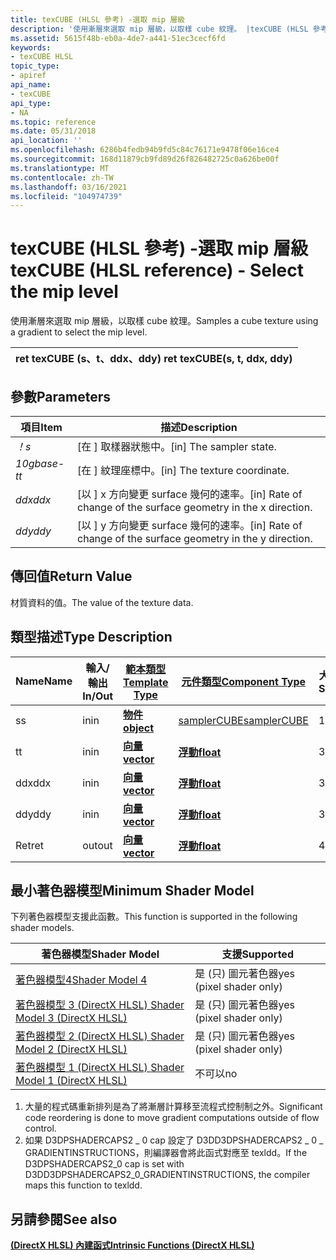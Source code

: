 ```yaml
---
title: texCUBE (HLSL 參考) -選取 mip 層級
description: '使用漸層來選取 mip 層級，以取樣 cube 紋理。 |texCUBE (HLSL 參考) '
ms.assetid: 5615f48b-eb0a-4de7-a441-51ec3cecf6fd
keywords:
- texCUBE HLSL
topic_type:
- apiref
api_name:
- texCUBE
api_type:
- NA
ms.topic: reference
ms.date: 05/31/2018
api_location: ''
ms.openlocfilehash: 6286b4fedb94b9fd5c84c76171e9478f06e16ce4
ms.sourcegitcommit: 168d11879cb9fd89d26f826482725c0a626be00f
ms.translationtype: MT
ms.contentlocale: zh-TW
ms.lasthandoff: 03/16/2021
ms.locfileid: "104974739"
---
```

# <a name="texcube-hlsl-reference---select-the-mip-level"></a><span data-ttu-id="5d7d3-105">texCUBE (HLSL 參考) -選取 mip 層級</span><span class="sxs-lookup"><span data-stu-id="5d7d3-105">texCUBE (HLSL reference) - Select the mip level</span></span>

<span data-ttu-id="5d7d3-106">使用漸層來選取 mip 層級，以取樣 cube 紋理。</span><span class="sxs-lookup"><span data-stu-id="5d7d3-106">Samples a cube texture using a gradient to select the mip level.</span></span>



| <span data-ttu-id="5d7d3-107">ret texCUBE (s、t、ddx、ddy) </span><span class="sxs-lookup"><span data-stu-id="5d7d3-107">ret texCUBE(s, t, ddx, ddy)</span></span> |
|-----------------------------|



 

## <a name="parameters"></a><span data-ttu-id="5d7d3-108">參數</span><span class="sxs-lookup"><span data-stu-id="5d7d3-108">Parameters</span></span>



| <span data-ttu-id="5d7d3-109">項目</span><span class="sxs-lookup"><span data-stu-id="5d7d3-109">Item</span></span>                                                         | <span data-ttu-id="5d7d3-110">描述</span><span class="sxs-lookup"><span data-stu-id="5d7d3-110">Description</span></span>                                                                  |
|--------------------------------------------------------------|------------------------------------------------------------------------------|
| <span data-ttu-id="5d7d3-111"><span id="s"></span><span id="S"></span>*！*</span><span class="sxs-lookup"><span data-stu-id="5d7d3-111"><span id="s"></span><span id="S"></span>*s*</span></span><br/>       | <span data-ttu-id="5d7d3-112">\[在 \] 取樣器狀態中。</span><span class="sxs-lookup"><span data-stu-id="5d7d3-112">\[in\] The sampler state.</span></span><br/>                                         |
| <span data-ttu-id="5d7d3-113"><span id="t"></span><span id="T"></span>*10gbase-t*</span><span class="sxs-lookup"><span data-stu-id="5d7d3-113"><span id="t"></span><span id="T"></span>*t*</span></span><br/>       | <span data-ttu-id="5d7d3-114">\[在 \] 紋理座標中。</span><span class="sxs-lookup"><span data-stu-id="5d7d3-114">\[in\] The texture coordinate.</span></span><br/>                                    |
| <span data-ttu-id="5d7d3-115"><span id="ddx"></span><span id="DDX"></span>*ddx*</span><span class="sxs-lookup"><span data-stu-id="5d7d3-115"><span id="ddx"></span><span id="DDX"></span>*ddx*</span></span><br/> | <span data-ttu-id="5d7d3-116">\[以 \] x 方向變更 surface 幾何的速率。</span><span class="sxs-lookup"><span data-stu-id="5d7d3-116">\[in\] Rate of change of the surface geometry in the x direction.</span></span><br/> |
| <span data-ttu-id="5d7d3-117"><span id="ddy"></span><span id="DDY"></span>*ddy*</span><span class="sxs-lookup"><span data-stu-id="5d7d3-117"><span id="ddy"></span><span id="DDY"></span>*ddy*</span></span><br/> | <span data-ttu-id="5d7d3-118">\[以 \] y 方向變更 surface 幾何的速率。</span><span class="sxs-lookup"><span data-stu-id="5d7d3-118">\[in\] Rate of change of the surface geometry in the y direction.</span></span><br/> |



 

## <a name="return-value"></a><span data-ttu-id="5d7d3-119">傳回值</span><span class="sxs-lookup"><span data-stu-id="5d7d3-119">Return Value</span></span>

<span data-ttu-id="5d7d3-120">材質資料的值。</span><span class="sxs-lookup"><span data-stu-id="5d7d3-120">The value of the texture data.</span></span>

## <a name="type-description"></a><span data-ttu-id="5d7d3-121">類型描述</span><span class="sxs-lookup"><span data-stu-id="5d7d3-121">Type Description</span></span>



| <span data-ttu-id="5d7d3-122">Name</span><span class="sxs-lookup"><span data-stu-id="5d7d3-122">Name</span></span> | <span data-ttu-id="5d7d3-123">輸入/輸出</span><span class="sxs-lookup"><span data-stu-id="5d7d3-123">In/Out</span></span> | [<span data-ttu-id="5d7d3-124">**範本類型**</span><span class="sxs-lookup"><span data-stu-id="5d7d3-124">**Template Type**</span></span>](dx-graphics-hlsl-intrinsic-functions.md)                       | [<span data-ttu-id="5d7d3-125">**元件類型**</span><span class="sxs-lookup"><span data-stu-id="5d7d3-125">**Component Type**</span></span>](dx-graphics-hlsl-intrinsic-functions.md) | <span data-ttu-id="5d7d3-126">大小</span><span class="sxs-lookup"><span data-stu-id="5d7d3-126">Size</span></span> |
|------|--------|-------------------------------------------------------------------------------------|----------------------------------------------------------------|------|
| <span data-ttu-id="5d7d3-127">s</span><span class="sxs-lookup"><span data-stu-id="5d7d3-127">s</span></span>    | <span data-ttu-id="5d7d3-128">in</span><span class="sxs-lookup"><span data-stu-id="5d7d3-128">in</span></span>     | [<span data-ttu-id="5d7d3-129">**物件**</span><span class="sxs-lookup"><span data-stu-id="5d7d3-129">**object**</span></span>](dx-graphics-hlsl-intrinsic-functions.md) | [<span data-ttu-id="5d7d3-130">samplerCUBE</span><span class="sxs-lookup"><span data-stu-id="5d7d3-130">samplerCUBE</span></span>](dx-graphics-hlsl-sampler.md)                    | <span data-ttu-id="5d7d3-131">1</span><span class="sxs-lookup"><span data-stu-id="5d7d3-131">1</span></span>    |
| <span data-ttu-id="5d7d3-132">t</span><span class="sxs-lookup"><span data-stu-id="5d7d3-132">t</span></span>    | <span data-ttu-id="5d7d3-133">in</span><span class="sxs-lookup"><span data-stu-id="5d7d3-133">in</span></span>     | [<span data-ttu-id="5d7d3-134">**向量**</span><span class="sxs-lookup"><span data-stu-id="5d7d3-134">**vector**</span></span>](dx-graphics-hlsl-intrinsic-functions.md) | [<span data-ttu-id="5d7d3-135">**浮動**</span><span class="sxs-lookup"><span data-stu-id="5d7d3-135">**float**</span></span>](/windows/desktop/WinProg/windows-data-types)                        | <span data-ttu-id="5d7d3-136">3</span><span class="sxs-lookup"><span data-stu-id="5d7d3-136">3</span></span>    |
| <span data-ttu-id="5d7d3-137">ddx</span><span class="sxs-lookup"><span data-stu-id="5d7d3-137">ddx</span></span>  | <span data-ttu-id="5d7d3-138">in</span><span class="sxs-lookup"><span data-stu-id="5d7d3-138">in</span></span>     | [<span data-ttu-id="5d7d3-139">**向量**</span><span class="sxs-lookup"><span data-stu-id="5d7d3-139">**vector**</span></span>](dx-graphics-hlsl-intrinsic-functions.md) | [<span data-ttu-id="5d7d3-140">**浮動**</span><span class="sxs-lookup"><span data-stu-id="5d7d3-140">**float**</span></span>](/windows/desktop/WinProg/windows-data-types)                        | <span data-ttu-id="5d7d3-141">3</span><span class="sxs-lookup"><span data-stu-id="5d7d3-141">3</span></span>    |
| <span data-ttu-id="5d7d3-142">ddy</span><span class="sxs-lookup"><span data-stu-id="5d7d3-142">ddy</span></span>  | <span data-ttu-id="5d7d3-143">in</span><span class="sxs-lookup"><span data-stu-id="5d7d3-143">in</span></span>     | [<span data-ttu-id="5d7d3-144">**向量**</span><span class="sxs-lookup"><span data-stu-id="5d7d3-144">**vector**</span></span>](dx-graphics-hlsl-intrinsic-functions.md) | [<span data-ttu-id="5d7d3-145">**浮動**</span><span class="sxs-lookup"><span data-stu-id="5d7d3-145">**float**</span></span>](/windows/desktop/WinProg/windows-data-types)                        | <span data-ttu-id="5d7d3-146">3</span><span class="sxs-lookup"><span data-stu-id="5d7d3-146">3</span></span>    |
| <span data-ttu-id="5d7d3-147">Ret</span><span class="sxs-lookup"><span data-stu-id="5d7d3-147">ret</span></span>  | <span data-ttu-id="5d7d3-148">out</span><span class="sxs-lookup"><span data-stu-id="5d7d3-148">out</span></span>    | [<span data-ttu-id="5d7d3-149">**向量**</span><span class="sxs-lookup"><span data-stu-id="5d7d3-149">**vector**</span></span>](dx-graphics-hlsl-intrinsic-functions.md) | [<span data-ttu-id="5d7d3-150">**浮動**</span><span class="sxs-lookup"><span data-stu-id="5d7d3-150">**float**</span></span>](/windows/desktop/WinProg/windows-data-types)                        | <span data-ttu-id="5d7d3-151">4</span><span class="sxs-lookup"><span data-stu-id="5d7d3-151">4</span></span>    |



 

## <a name="minimum-shader-model"></a><span data-ttu-id="5d7d3-152">最小著色器模型</span><span class="sxs-lookup"><span data-stu-id="5d7d3-152">Minimum Shader Model</span></span>

<span data-ttu-id="5d7d3-153">下列著色器模型支援此函數。</span><span class="sxs-lookup"><span data-stu-id="5d7d3-153">This function is supported in the following shader models.</span></span>



| <span data-ttu-id="5d7d3-154">著色器模型</span><span class="sxs-lookup"><span data-stu-id="5d7d3-154">Shader Model</span></span>                                              | <span data-ttu-id="5d7d3-155">支援</span><span class="sxs-lookup"><span data-stu-id="5d7d3-155">Supported</span></span>                |
|-----------------------------------------------------------|--------------------------|
| [<span data-ttu-id="5d7d3-156">著色器模型4</span><span class="sxs-lookup"><span data-stu-id="5d7d3-156">Shader Model 4</span></span>](dx-graphics-hlsl-sm4.md)                | <span data-ttu-id="5d7d3-157">是 (只) 圖元著色器</span><span class="sxs-lookup"><span data-stu-id="5d7d3-157">yes (pixel shader only)</span></span>  |
| [<span data-ttu-id="5d7d3-158">著色器模型 3 (DirectX HLSL) </span><span class="sxs-lookup"><span data-stu-id="5d7d3-158">Shader Model 3 (DirectX HLSL)</span></span>](dx-graphics-hlsl-sm3.md) | <span data-ttu-id="5d7d3-159">是 (只) 圖元著色器</span><span class="sxs-lookup"><span data-stu-id="5d7d3-159">yes  (pixel shader only)</span></span> |
| [<span data-ttu-id="5d7d3-160">著色器模型 2 (DirectX HLSL) </span><span class="sxs-lookup"><span data-stu-id="5d7d3-160">Shader Model 2 (DirectX HLSL)</span></span>](dx-graphics-hlsl-sm2.md) | <span data-ttu-id="5d7d3-161">是 (只) 圖元著色器</span><span class="sxs-lookup"><span data-stu-id="5d7d3-161">yes  (pixel shader only)</span></span> |
| [<span data-ttu-id="5d7d3-162">著色器模型 1 (DirectX HLSL) </span><span class="sxs-lookup"><span data-stu-id="5d7d3-162">Shader Model 1 (DirectX HLSL)</span></span>](dx-graphics-hlsl-sm1.md) | <span data-ttu-id="5d7d3-163">不可以</span><span class="sxs-lookup"><span data-stu-id="5d7d3-163">no</span></span>                       |



 

1.  <span data-ttu-id="5d7d3-164">大量的程式碼重新排列是為了將漸層計算移至流程式控制制之外。</span><span class="sxs-lookup"><span data-stu-id="5d7d3-164">Significant code reordering is done to move gradient computations outside of flow control.</span></span>
2.  <span data-ttu-id="5d7d3-165">如果 D3DPSHADERCAPS2 \_ 0 cap 設定了 D3DD3DPSHADERCAPS2 \_ 0 \_ GRADIENTINSTRUCTIONS，則編譯器會將此函式對應至 texldd。</span><span class="sxs-lookup"><span data-stu-id="5d7d3-165">If the D3DPSHADERCAPS2\_0 cap is set with D3DD3DPSHADERCAPS2\_0\_GRADIENTINSTRUCTIONS, the compiler maps this function to texldd.</span></span>

## <a name="see-also"></a><span data-ttu-id="5d7d3-166">另請參閱</span><span class="sxs-lookup"><span data-stu-id="5d7d3-166">See also</span></span>

<dl> <dt>

[<span data-ttu-id="5d7d3-167">**(DirectX HLSL) 內建函式**</span><span class="sxs-lookup"><span data-stu-id="5d7d3-167">**Intrinsic Functions (DirectX HLSL)**</span></span>](dx-graphics-hlsl-intrinsic-functions.md)
</dt> </dl>

 

